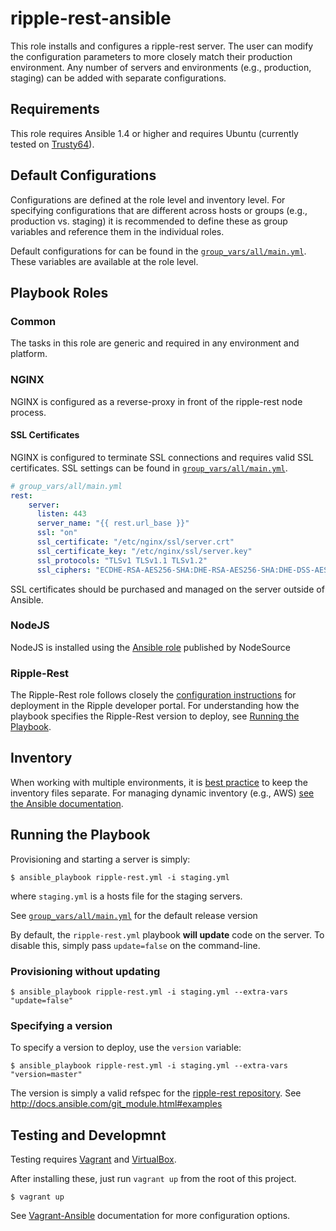 # ripple-rest-ansible

This role installs and configures a ripple-rest server. The user can modify the configuration parameters to more closely 
match their production environment. Any number of servers and environments (e.g., production, staging) 
can be added with separate configurations.

## Requirements

This role requires Ansible 1.4 or higher and requires Ubuntu (currently tested on [Trusty64](http://releases.ubuntu.com/14.04/)).

## Default Configurations

Configurations are defined at the role level and inventory level. For specifying configurations that are different across hosts or groups (e.g., production vs. staging) it is recommended to define these as group variables and reference them in the individual roles.

Default configurations for can be found in the [`group_vars/all/main.yml`](group_vars/all/main.yml).
These variables are available at the role level.

## Playbook Roles

### Common

The tasks in this role are generic and required in any environment and platform.

### NGINX

NGINX is configured as a reverse-proxy in front of the ripple-rest node process.

#### SSL Certificates

NGINX is configured to terminate SSL connections and requires valid SSL certificates. 
SSL settings can be found in  [`group_vars/all/main.yml`](group_vars/all/main.yml).

```yaml
# group_vars/all/main.yml
rest:
    server:
      listen: 443
      server_name: "{{ rest.url_base }}"
      ssl: "on"
      ssl_certificate: "/etc/nginx/ssl/server.crt"
      ssl_certificate_key: "/etc/nginx/ssl/server.key"
      ssl_protocols: "TLSv1 TLSv1.1 TLSv1.2"
      ssl_ciphers: "ECDHE-RSA-AES256-SHA:DHE-RSA-AES256-SHA:DHE-DSS-AES256-SHA:DHE-RSA-AES128-SHA:DHE-DSS-AES128-SHA"
```

SSL certificates should be purchased and managed on the server outside of Ansible.

### NodeJS

NodeJS is installed using the [Ansible role][3] published by NodeSource

### Ripple-Rest

The Ripple-Rest role follows closely the [configuration instructions][4] for deployment in the Ripple developer portal.
For understanding how the playbook specifies the Ripple-Rest version to deploy, see [Running the Playbook](#running-the-playbook).

## Inventory

When working with multiple environments, it is [best practice][1] to keep the inventory files separate.
For managing dynamic inventory (e.g., AWS) [see the Ansible documentation][2].

## Running the Playbook

Provisioning and starting a server is simply:

```shell
$ ansible_playbook ripple-rest.yml -i staging.yml
```

where `staging.yml` is a hosts file for the staging servers.

See [`group_vars/all/main.yml`](group_vars/all/main.yml) for the default release version

By default, the `ripple-rest.yml` playbook **will update** code on the server. To disable this, simply pass `update=false` on the command-line.

### Provisioning without updating

```shell
$ ansible_playbook ripple-rest.yml -i staging.yml --extra-vars "update=false"
```

### Specifying a version
To specify a version to deploy, use the `version` variable:

```shell
$ ansible_playbook ripple-rest.yml -i staging.yml --extra-vars "version=master"
```

The version is simply a valid refspec for the [ripple-rest repository][5].
See http://docs.ansible.com/git_module.html#examples

## Testing and Developmnt

Testing requires [Vagrant][6] and [VirtualBox][7].

After installing these, just run `vagrant up` from the root of this project.

```shell
$ vagrant up
```

See [Vagrant-Ansible][8] documentation for more configuration options.



[1]: http://docs.ansible.com/playbooks_best_practices.html#stage-vs-production "Stage vs. Production"
[2]: http://docs.ansible.com/intro_dynamic_inventory.html "Dynamic inventory"
[3]: https://github.com/nodesource/ansible-nodejs-role "NodeSource NodeJS Ansible Role"
[4]: https://ripple.com/build/ripple-rest/ "Ripple-REST Developer Portal"
[5]: https://github.com/ripple/ripple-rest "Ripple-REST Github Repository"
[6]: https://www.vagrantup.com/ "Vagrant"
[7]: https://www.virtualbox.org/ "VirtualBox"

[8]: https://docs.vagrantup.com/v2/provisioning/ansible.html "Vagrant & Ansible Configuration"
